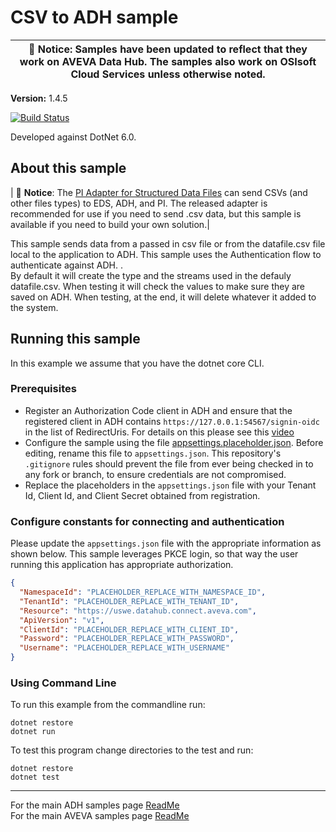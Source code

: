 # CSV to ADH sample

| :loudspeaker: **Notice**: Samples have been updated to reflect that they work on AVEVA Data Hub. The samples also work on OSIsoft Cloud Services unless otherwise noted. |
| -----------------------------------------------------------------------------------------------|  

**Version:** 1.4.5

[![Build Status](https://dev.azure.com/osieng/engineering/_apis/build/status/product-readiness/ADH/aveva.sample-adh-csv_to_adh-dotnet?branchName=main)](https://dev.azure.com/osieng/engineering/_build/latest?definitionId=2615&branchName=main)

Developed against DotNet 6.0.

## About this sample

| :loudspeaker: **Notice**: The [PI Adapter for Structured Data Files](https://osisoft.github.io/PI-Adapter-Structured-Data-Files-Docs/content/index.html) can send CSVs (and other files types) to EDS, ADH, and PI. The released adapter is recommended for use if you need to send .csv data, but this sample is available if you need to build your own solution.|

This sample sends data from a passed in csv file or from the datafile.csv file local to the application to ADH.
This sample uses the Authentication flow to authenticate against ADH. .  
By default it will create the type and the streams used in the defauly datafile.csv.
When testing it will check the values to make sure they are saved on ADH.
When testing, at the end, it will delete whatever it added to the system.

## Running this sample

In this example we assume that you have the dotnet core CLI.

### Prerequisites

- Register an Authorization Code client in ADH and ensure that the registered client in ADH contains `https://127.0.0.1:54567/signin-oidc` in the list of RedirectUris. For details on this please see this [video](https://www.youtube.com/watch?v=97QJjUKa6Pk)
- Configure the sample using the file [appsettings.placeholder.json](CSVtoADH/appsettings.placeholder.json). Before editing, rename this file to `appsettings.json`. This repository's `.gitignore` rules should prevent the file from ever being checked in to any fork or branch, to ensure credentials are not compromised.
- Replace the placeholders in the `appsettings.json` file with your Tenant Id, Client Id, and Client Secret obtained from registration.

### Configure constants for connecting and authentication

Please update the `appsettings.json` file with the appropriate information as shown below. This sample leverages PKCE login, so that way the user running this application has appropriate authorization.

```json
{
  "NamespaceId": "PLACEHOLDER_REPLACE_WITH_NAMESPACE_ID",
  "TenantId": "PLACEHOLDER_REPLACE_WITH_TENANT_ID",
  "Resource": "https://uswe.datahub.connect.aveva.com",
  "ApiVersion": "v1",
  "ClientId": "PLACEHOLDER_REPLACE_WITH_CLIENT_ID",
  "Password": "PLACEHOLDER_REPLACE_WITH_PASSWORD",
  "Username": "PLACEHOLDER_REPLACE_WITH_USERNAME"
}
```

### Using Command Line

To run this example from the commandline run:

```shell
dotnet restore
dotnet run
```

To test this program change directories to the test and run:

```shell
dotnet restore
dotnet test
```

---

For the main ADH samples page [ReadMe](https://github.com/osisoft/OSI-Samples-OCS)  
For the main AVEVA samples page [ReadMe](https://github.com/osisoft/OSI-Samples)
